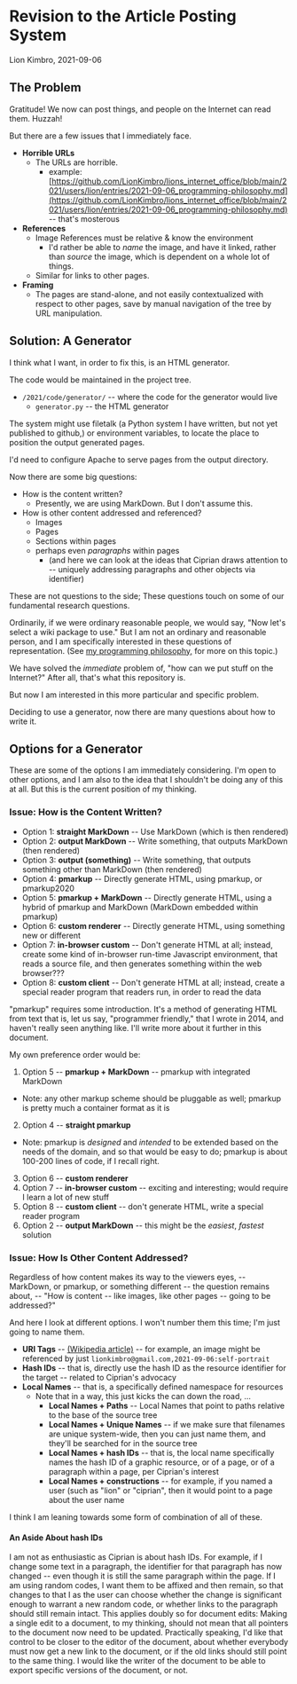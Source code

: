 # Revision to the Article Posting System
Lion Kimbro, 2021-09-06

## <a name="problem">The Problem</a>

Gratitude!  We now can post things, and people on the Internet can read them.  Huzzah!

But there are a few issues that I immediately face.
* **Horrible URLs**
  * The URLs are horrible.
	* example: [https://github.com/LionKimbro/lions_internet_office/blob/main/2021/users/lion/entries/2021-09-06_programming-philosophy.md](https://github.com/LionKimbro/lions_internet_office/blob/main/2021/users/lion/entries/2021-09-06_programming-philosophy.md) -- that's mosterous
* **References**
  * Image References must be relative & know the environment
    * I'd rather be able to *name* the image, and have it linked, rather than *source* the image, which is dependent on a whole lot of things.
  * Similar for links to other pages.
* **Framing**
  * The pages are stand-alone, and not easily contextualized with respect to other pages, save by manual navigation of the tree by URL manipulation.

## <a name="generator">Solution: A Generator</a>

I think what I want, in order to fix this, is an HTML generator.

The code would be maintained in the project tree.
* `/2021/code/generator/` -- where the code for the generator would live
  * `generator.py` -- the HTML generator

The system might use filetalk (a Python system I have written, but not yet published to github,) or environment variables, to locate the place to position the output generated pages.

I'd need to configure Apache to serve pages from the output directory.

Now there are some big questions:
* How is the content written?
	* Presently, we are using MarkDown.  But I don't assume this.
* How is other content addressed and referenced?
	* Images
	* Pages
	* Sections within pages
	* perhaps even *paragraphs* within pages
		* (and here we can look at the ideas that Ciprian draws attention to -- uniquely addressing paragraphs and other objects via identifier)

These are not questions to the side; These questions touch on some of our fundamental research questions.

Ordinarily, if we were ordinary reasonable people, we would say, "Now let's select a wiki package to use."  But I am not an ordinary and reasonable person, and I am specifically interested in these questions of representation.  (See [my programming philosophy,](https://github.com/LionKimbro/lions_internet_office/blob/main/2021/users/lion/entries/2021-09-06_programming-philosophy.md) for more on this topic.)

We have solved the *immediate* problem of, "how can we put stuff on the Internet?"  After all, that's what this repository is.

But now I am interested in this more particular and specific problem.

Deciding to use a generator, now there are many questions about how to write it.

## <a name="generator-options">Options for a Generator</a>

These are some of the options I am immediately considering.  I'm open to other options, and I am also to the idea that I shouldn't be doing any of this at all.  But this is the current position of my thinking.

### <a name="issue-content">Issue: How is the Content Written?</a>

* Option 1:  **straight MarkDown** -- Use MarkDown (which is then rendered)
* Option 2:  **output MarkDown** -- Write something, that outputs MarkDown (then rendered)
* Option 3:  **output (something)** -- Write something, that outputs something other than MarkDown (then rendered)
* Option 4:  **pmarkup** -- Directly generate HTML, using pmarkup, or pmarkup2020
* Option 5:  **pmarkup + MarkDown** -- Directly generate HTML, using a hybrid of pmarkup and MarkDown (MarkDown embedded within pmarkup)
* Option 6:  **custom renderer** -- Directly generate HTML, using something new or different
* Option 7:  **in-browser custom** -- Don't generate HTML at all; instead, create some kind of in-browser run-time Javascript environment, that reads a source file, and then generates something within the web browser???
* Option 8:  **custom client** -- Don't generate HTML at all; instead, create a special reader program that readers run, in order to read the data

"pmarkup" requires some introduction.  It's a method of generating HTML from text that is, let us say, "programmer friendly," that I wrote in 2014, and haven't really seen anything like.  I'll write more about it further in this document.

My own preference order would be:
1. Option 5 -- **pmarkup + MarkDown** -- pmarkup with integrated MarkDown
  * Note: any other markup scheme should be pluggable as well; pmarkup is pretty much a container format as it is
2. Option 4 -- **straight pmarkup**
  * Note: pmarkup is *designed* and *intended* to be extended based on the needs of the domain, and so that would be easy to do; pmarkup is about 100-200 lines of code, if I recall right.
 3. Option 6 -- **custom renderer**
 4. Option 7 -- **in-browser custom** -- exciting and interesting; would require I learn a lot of new stuff
 5. Option 8 -- **custom client** -- don't generate HTML, write a special reader program
 6. Option 2 -- **output MarkDown** -- this might be the *easiest*, *fastest* solution

### <a name="issue-addressing">Issue: How Is Other Content Addressed?</a>
Regardless of how content makes its way to the viewers eyes, -- MarkDown, or pmarkup, or something different -- the question remains about, -- "How is content -- like images, like other pages -- going to be addressed?"

And here I look at different options.  I won't number them this time; I'm just going to name them.

* **URI Tags** -- [(Wikipedia article)](https://en.wikipedia.org/wiki/Tag_URI_scheme) -- for example, an image might be referenced by just `lionkimbro@gmail.com,2021-09-06:self-portrait`
* **Hash IDs** -- that is, directly use the hash ID as the resource identifier for the target -- related to Ciprian's advocacy
* **Local Names** -- that is, a specifically defined namespace for resources
	* Note that in a way, this just kicks the can down the road, ...
		* **Local Names + Paths** -- Local Names that point to paths relative to the base of the source tree
		* **Local Names + Unique Names** -- if we make sure that filenames are unique system-wide, then you can just name them, and they'll be searched for in the source tree
		* **Local Names + hash IDs** -- that is, the local name specifically names the hash ID of a graphic resource, or of a page, or of a paragraph within a page, per Ciprian's interest
		* **Local Names + constructions** -- for example, if you named a user (such as "lion" or "ciprian", then it would point to a page about the user name

I think I am leaning towards some form of combination of all of these.

#### <a name="hashids">An Aside About hash IDs</a>

I am not as enthusiastic as Ciprian is about hash IDs.  For example, if I change some text in a paragraph, the identifier for that paragraph has now changed -- even though it is still the same paragraph within the page.  If I am using random codes, I want them to be affixed and then remain, so that changes to that I as the user can choose whether the change is significant enough to warrant a new random code, or whether links to the paragraph should still remain intact.  This applies doubly so for document edits:  Making a single edit to a document, to my thinking, should not mean that all pointers to the document now need to be updated.  Practically speaking, I'd like that control to be closer to the editor of the document, about whether everybody must now get a new link to the document, or if the old links should still point to the same thing.  I would like the writer of the document to be able to export specific versions of the document, or not.
